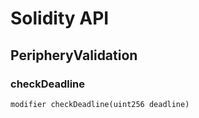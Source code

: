 # Solidity API

## PeripheryValidation

### checkDeadline

```solidity
modifier checkDeadline(uint256 deadline)
```

